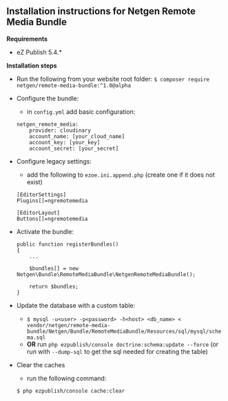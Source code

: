 ## Installation instructions for Netgen Remote Media Bundle ##

**Requirements**
* eZ Publish 5.4.*

**Installation steps**

* Run the following from your website root folder:
	`$ composer require netgen/remote-media-bundle:^1.0@alpha`
    
* Configure the bundle:
    * in `config.yml` add basic configuration:
    ```
    netgen_remote_media:
        provider: cloudinary
        account_name: [your_cloud_name]
        account_key: [your_key]
        account_secret: [your_secret]
    ```
    
* Configure legacy settings:
    * add the following to `ezoe.ini.append.php` (create one if it does not exist)
    ```
    [EditorSettings]
    Plugins[]=ngremotemedia
    
    [EditorLayout]
    Buttons[]=ngremotemedia
    ```
    
* Activate the bundle:
    ```
    public function registerBundles()
    {
        ...
    
        $bundles[] = new Netgen\Bundle\RemoteMediaBundle\NetgenRemoteMediaBundle();
    
        return $bundles;
    }
    ```
    
* Update the database with a custom table:
	* `$ mysql -u<user> -p<password> -h<host> <db_name> < vendor/netgen/remote-media-bundle/Netgen/Bundle/RemoteMediaBundle/Resources/sql/mysql/schema.sql`
    * **OR** run `php ezpublish/console doctrine:schema:update --force` (or run with `--dump-sql` to get the sql needed for creating the table)

* Clear the caches
    * run the following command:
    ```
    $ php ezpublish/console cache:clear
    ```
